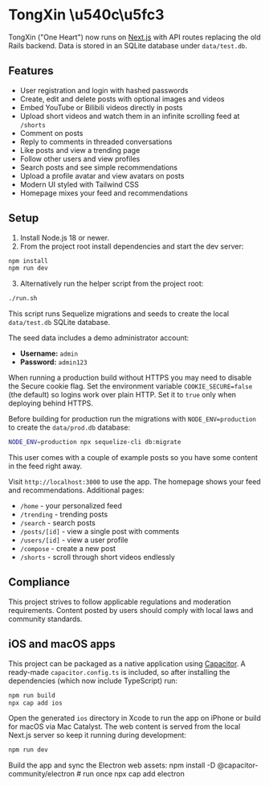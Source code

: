 # TongXin \u540c\u5fc3

TongXin ("One Heart") now runs on [Next.js](https://nextjs.org/) with API routes replacing the old Rails backend. Data is stored in an SQLite database under `data/test.db`.

## Features

- User registration and login with hashed passwords
- Create, edit and delete posts with optional images and videos
- Embed YouTube or Bilibili videos directly in posts
- Upload short videos and watch them in an infinite scrolling feed at `/shorts`
- Comment on posts
- Reply to comments in threaded conversations
- Like posts and view a trending page
- Follow other users and view profiles
- Search posts and see simple recommendations
- Upload a profile avatar and view avatars on posts
- Modern UI styled with Tailwind CSS
- Homepage mixes your feed and recommendations

## Setup

1. Install Node.js 18 or newer.
2. From the project root install dependencies and start the dev server:

```bash
npm install
npm run dev
```
3. Alternatively run the helper script from the project root:

```bash
./run.sh
```
This script runs Sequelize migrations and seeds to create the local `data/test.db` SQLite database.

The seed data includes a demo administrator account:

- **Username:** `admin`
- **Password:** `admin123`

When running a production build without HTTPS you may need to disable the
Secure cookie flag. Set the environment variable `COOKIE_SECURE=false` (the
default) so logins work over plain HTTP. Set it to `true` only when deploying
behind HTTPS.

Before building for production run the migrations with `NODE_ENV=production` to
create the `data/prod.db` database:

```bash
NODE_ENV=production npx sequelize-cli db:migrate
```

This user comes with a couple of example posts so you have some content in the feed right away.

Visit `http://localhost:3000` to use the app. The homepage shows your feed and recommendations. Additional pages:

- `/home` - your personalized feed
- `/trending` - trending posts
- `/search` - search posts
- `/posts/[id]` - view a single post with comments
- `/users/[id]` - view a user profile
- `/compose` - create a new post
- `/shorts` - scroll through short videos endlessly

## Compliance

This project strives to follow applicable regulations and moderation requirements. Content posted by users should comply with local laws and community standards.

## iOS and macOS apps

This project can be packaged as a native application using [Capacitor](https://capacitorjs.com/). A ready-made `capacitor.config.ts` is included, so after installing the dependencies (which now include TypeScript) run:

```bash
npm run build
npx cap add ios
```

Open the generated `ios` directory in Xcode to run the app on iPhone or build for macOS via Mac Catalyst. The web content is served from the local Next.js server so keep it running during development:

```bash
npm run dev
```
Build the app and sync the Electron web assets:
npm install -D @capacitor-community/electron # run once
npx cap add electron
